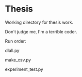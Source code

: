 # Thesis

Working directory for thesis work.

Don't judge me, I'm a terrible coder.

Run order:

dlall.py

make_csv.py

experiment_test.py
